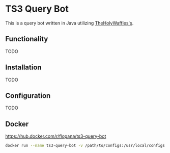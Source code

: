 # TS3 Query Bot
This is a query bot written in Java utilizing [TheHolyWaffles's](https://github.com/TheHolyWaffle/TeamSpeak-3-Java-API).

## Functionality
TODO

## Installation
TODO

## Configuration
TODO

## Docker
https://hub.docker.com/r/flopana/ts3-query-bot

```bash
docker run --name ts3-query-bot -v /path/to/configs:/usr/local/configs -d flopana/ts3-query-bot:develop
```
